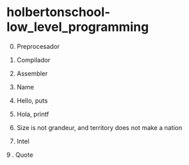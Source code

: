 # holbertonschool-low_level_programming

0. Preprocesador

1. Compilador

2. Assembler

3. Name

4. Hello, puts

5. Hola, printf

6. Size is not grandeur, and territory does not make a nation

8. Intel

9 . Quote